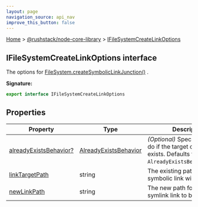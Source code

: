 ```yaml
---
layout: page
navigation_source: api_nav
improve_this_button: false
---
```



[Home](./index.md) &gt; [@rushstack/node-core-library](./node-core-library.md) &gt; [IFileSystemCreateLinkOptions](./node-core-library.ifilesystemcreatelinkoptions.md)

## IFileSystemCreateLinkOptions interface

The options for [FileSystem.createSymbolicLinkJunction()](./node-core-library.filesystem.createsymboliclinkjunction.md) .

<b>Signature:</b>

```typescript
export interface IFileSystemCreateLinkOptions
```

## Properties

|  Property | Type | Description |
|  --- | --- | --- |
|  [alreadyExistsBehavior?](./node-core-library.ifilesystemcreatelinkoptions.alreadyexistsbehavior.md) | [AlreadyExistsBehavior](./node-core-library.alreadyexistsbehavior.md) | <i>(Optional)</i> Specifies what to do if the target object already exists. Defaults to <code>AlreadyExistsBehavior.Error</code>. |
|  [linkTargetPath](./node-core-library.ifilesystemcreatelinkoptions.linktargetpath.md) | string | The existing path that the symbolic link will point to. |
|  [newLinkPath](./node-core-library.ifilesystemcreatelinkoptions.newlinkpath.md) | string | The new path for the new symlink link to be created. |
